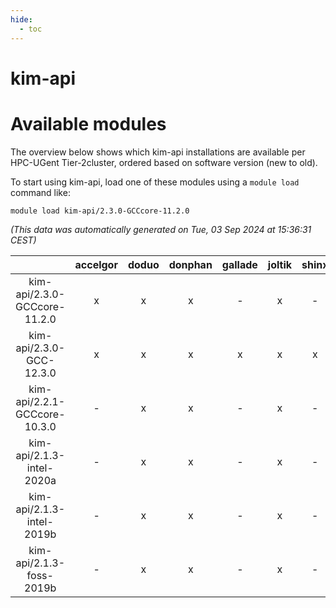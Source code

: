 ```yaml
---
hide:
  - toc
---
```


kim-api
=======

# Available modules


The overview below shows which kim-api installations are available per HPC-UGent Tier-2cluster, ordered based on software version (new to old).

To start using kim-api, load one of these modules using a `module load` command like:

```shell
module load kim-api/2.3.0-GCCcore-11.2.0
```

*(This data was automatically generated on Tue, 03 Sep 2024 at 15:36:31 CEST)*  

| |accelgor|doduo|donphan|gallade|joltik|shinx|skitty|
| :---: | :---: | :---: | :---: | :---: | :---: | :---: | :---: |
|kim-api/2.3.0-GCCcore-11.2.0|x|x|x|-|x|-|x|
|kim-api/2.3.0-GCC-12.3.0|x|x|x|x|x|x|x|
|kim-api/2.2.1-GCCcore-10.3.0|-|x|x|-|x|-|x|
|kim-api/2.1.3-intel-2020a|-|x|x|-|x|-|x|
|kim-api/2.1.3-intel-2019b|-|x|x|-|x|-|x|
|kim-api/2.1.3-foss-2019b|-|x|x|-|x|-|x|
